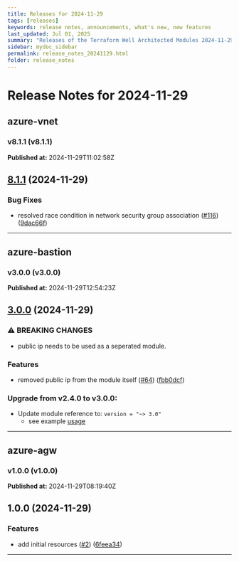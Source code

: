 ```yaml
---
title: Releases for 2024-11-29
tags: [releases]
keywords: release notes, announcements, what's new, new features
last_updated: Jul 01, 2025
summary: "Releases of the Terraform Well Architected Modules 2024-11-29"
sidebar: mydoc_sidebar
permalink: release_notes_20241129.html
folder: release_notes
---
```


# Release Notes for 2024-11-29

## azure-vnet
### v8.1.1 (v8.1.1)
**Published at:** 2024-11-29T11:02:58Z

## [8.1.1](https://github.com/CloudNationHQ/terraform-azure-vnet/compare/v8.1.0...v8.1.1) (2024-11-29)


### Bug Fixes

* resolved race condition in network security group association ([#116](https://github.com/CloudNationHQ/terraform-azure-vnet/issues/116)) ([9dac66f](https://github.com/CloudNationHQ/terraform-azure-vnet/commit/9dac66f30866097f932590b640beb3ccae806f79))

---

## azure-bastion
### v3.0.0 (v3.0.0)
**Published at:** 2024-11-29T12:54:23Z

## [3.0.0](https://github.com/CloudNationHQ/terraform-azure-bastion/compare/v2.4.0...v3.0.0) (2024-11-29)


### ⚠ BREAKING CHANGES

* public ip needs to be used as a seperated module.

### Features

* removed public ip from the module itself ([#64](https://github.com/CloudNationHQ/terraform-azure-bastion/issues/64)) ([fbb0dcf](https://github.com/CloudNationHQ/terraform-azure-bastion/commit/fbb0dcf57ba243eb20fe9c6f02c3a8740b9ccb27))

### Upgrade from v2.4.0 to v3.0.0:

- Update module reference to: `version = "~> 3.0"`
  - see example [usage](https://github.com/CloudNationHQ/terraform-azure-bastion/blob/main/examples/complete/main.tf)

---

## azure-agw
### v1.0.0 (v1.0.0)
**Published at:** 2024-11-29T08:19:40Z

## 1.0.0 (2024-11-29)


### Features

* add initial resources ([#2](https://github.com/CloudNationHQ/terraform-azure-agw/issues/2)) ([6feea34](https://github.com/CloudNationHQ/terraform-azure-agw/commit/6feea3497af35a044464df5424c7dd3ccdbcbc07))

---

